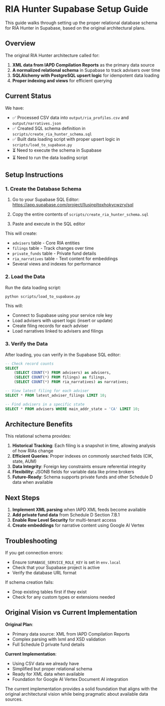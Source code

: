# RIA Hunter Supabase Setup Guide

This guide walks through setting up the proper relational database schema for RIA Hunter in Supabase, based on the original architectural plans.

## Overview

The original RIA Hunter architecture called for:
1. **XML data from IAPD Compilation Reports** as the primary data source
2. **A normalized relational schema** in Supabase to track advisers over time
3. **SQLAlchemy with PostgreSQL upsert logic** for idempotent data loading
4. **Proper indexing and views** for efficient querying

## Current Status

We have:
- ✅ Processed CSV data into `output/ria_profiles.csv` and `output/narratives.json`
- ✅ Created SQL schema definition in `scripts/create_ria_hunter_schema.sql`
- ✅ Built data loading script with proper upsert logic in `scripts/load_to_supabase.py`
- ⏳ Need to execute the schema in Supabase
- ⏳ Need to run the data loading script

## Setup Instructions

### 1. Create the Database Schema

1. Go to your Supabase SQL Editor:
   https://app.supabase.com/project/llusjnpltqxhokycwzry/sql

2. Copy the entire contents of `scripts/create_ria_hunter_schema.sql`

3. Paste and execute in the SQL editor

This will create:
- `advisers` table - Core RIA entities
- `filings` table - Track changes over time
- `private_funds` table - Private fund details
- `ria_narratives` table - Text content for embeddings
- Several views and indexes for performance

### 2. Load the Data

Run the data loading script:

```bash
python scripts/load_to_supabase.py
```

This will:
- Connect to Supabase using your service role key
- Load advisers with upsert logic (insert or update)
- Create filing records for each adviser
- Load narratives linked to advisers and filings

### 3. Verify the Data

After loading, you can verify in the Supabase SQL editor:

```sql
-- Check record counts
SELECT 
    (SELECT COUNT(*) FROM advisers) as advisers,
    (SELECT COUNT(*) FROM filings) as filings,
    (SELECT COUNT(*) FROM ria_narratives) as narratives;

-- View latest filing for each adviser
SELECT * FROM latest_adviser_filings LIMIT 10;

-- Find advisers in a specific state
SELECT * FROM advisers WHERE main_addr_state = 'CA' LIMIT 10;
```

## Architecture Benefits

This relational schema provides:

1. **Historical Tracking**: Each filing is a snapshot in time, allowing analysis of how RIAs change
2. **Efficient Queries**: Proper indexes on commonly searched fields (CIK, state, AUM)
3. **Data Integrity**: Foreign key constraints ensure referential integrity
4. **Flexibility**: JSONB fields for variable data like prime brokers
5. **Future-Ready**: Schema supports private funds and other Schedule D data when available

## Next Steps

1. **Implement XML parsing** when IAPD XML feeds become available
2. **Add private fund data** from Schedule D Section 7.B.1
3. **Enable Row Level Security** for multi-tenant access
4. **Create embeddings** for narrative content using Google AI Vertex

## Troubleshooting

If you get connection errors:
- Ensure `SUPABASE_SERVICE_ROLE_KEY` is set in `env.local`
- Check that your Supabase project is active
- Verify the database URL format

If schema creation fails:
- Drop existing tables first if they exist
- Check for any custom types or extensions needed

## Original Vision vs Current Implementation

**Original Plan**:
- Primary data source: XML from IAPD Compilation Reports
- Complex parsing with lxml and XSD validation
- Full Schedule D private fund details

**Current Implementation**:
- Using CSV data we already have
- Simplified but proper relational schema
- Ready for XML data when available
- Foundation for Google AI Vertex Document AI integration

The current implementation provides a solid foundation that aligns with the original architectural vision while being pragmatic about available data sources.
